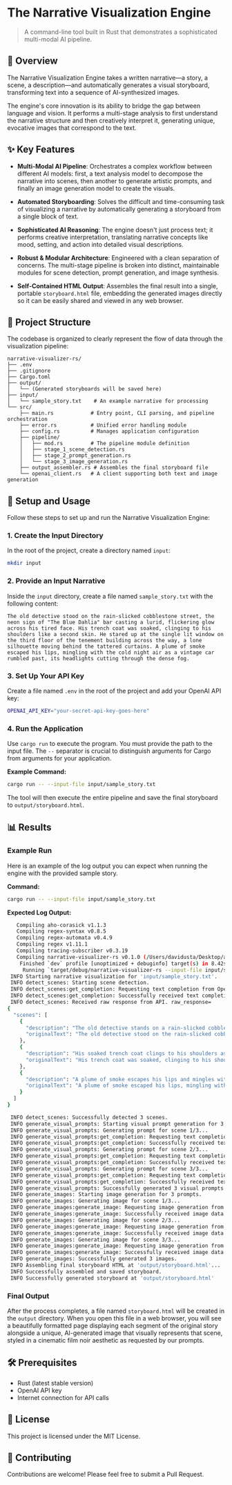 # The Narrative Visualization Engine

> A command-line tool built in Rust that demonstrates a sophisticated multi-modal AI pipeline.

## 🎯 Overview

The Narrative Visualization Engine takes a written narrative—a story, a scene, a description—and automatically generates a visual storyboard, transforming text into a sequence of AI-synthesized images.

The engine's core innovation is its ability to bridge the gap between language and vision. It performs a multi-stage analysis to first understand the narrative structure and then creatively interpret it, generating unique, evocative images that correspond to the text.

## ✨ Key Features

- **Multi-Modal AI Pipeline**: Orchestrates a complex workflow between different AI models: first, a text analysis model to decompose the narrative into scenes, then another to generate artistic prompts, and finally an image generation model to create the visuals.

- **Automated Storyboarding**: Solves the difficult and time-consuming task of visualizing a narrative by automatically generating a storyboard from a single block of text.

- **Sophisticated AI Reasoning**: The engine doesn't just process text; it performs creative interpretation, translating narrative concepts like mood, setting, and action into detailed visual descriptions.

- **Robust & Modular Architecture**: Engineered with a clean separation of concerns. The multi-stage pipeline is broken into distinct, maintainable modules for scene detection, prompt generation, and image synthesis.

- **Self-Contained HTML Output**: Assembles the final result into a single, portable `storyboard.html` file, embedding the generated images directly so it can be easily shared and viewed in any web browser.

## 📁 Project Structure

The codebase is organized to clearly represent the flow of data through the visualization pipeline:

```
narrative-visualizer-rs/
├── .env
├── .gitignore
├── Cargo.toml
├── output/
│   └── (Generated storyboards will be saved here)
├── input/
│   └── sample_story.txt    # An example narrative for processing
└── src/
    ├── main.rs            # Entry point, CLI parsing, and pipeline orchestration
    ├── error.rs           # Unified error handling module
    ├── config.rs          # Manages application configuration
    ├── pipeline/
    │   ├── mod.rs         # The pipeline module definition
    │   ├── stage_1_scene_detection.rs
    │   ├── stage_2_prompt_generation.rs
    │   └── stage_3_image_generation.rs
    ├── output_assembler.rs # Assembles the final storyboard file
    └── openai_client.rs   # A client supporting both text and image generation
```

## 🚀 Setup and Usage

Follow these steps to set up and run the Narrative Visualization Engine:

### 1. Create the Input Directory

In the root of the project, create a directory named `input`:

```bash
mkdir input
```

### 2. Provide an Input Narrative

Inside the `input` directory, create a file named `sample_story.txt` with the following content:

```
The old detective stood on the rain-slicked cobblestone street, the neon sign of "The Blue Dahlia" bar casting a lurid, flickering glow across his tired face. His trench coat was soaked, clinging to his shoulders like a second skin. He stared up at the single lit window on the third floor of the tenement building across the way, a lone silhouette moving behind the tattered curtains. A plume of smoke escaped his lips, mingling with the cold night air as a vintage car rumbled past, its headlights cutting through the dense fog.
```

### 3. Set Up Your API Key

Create a file named `.env` in the root of the project and add your OpenAI API key:

```bash
OPENAI_API_KEY="your-secret-api-key-goes-here"
```

### 4. Run the Application

Use `cargo run` to execute the program. You must provide the path to the input file. The `--` separator is crucial to distinguish arguments for Cargo from arguments for your application.

**Example Command:**

```bash
cargo run -- --input-file input/sample_story.txt
```

The tool will then execute the entire pipeline and save the final storyboard to `output/storyboard.html`.

## 📊 Results

### Example Run

Here is an example of the log output you can expect when running the engine with the provided sample story.

**Command:**
```bash
cargo run -- --input-file input/sample_story.txt
```

**Expected Log Output:**
```bash
   Compiling aho-corasick v1.1.3
   Compiling regex-syntax v0.8.5
   Compiling regex-automata v0.4.9
   Compiling regex v1.11.1
   Compiling tracing-subscriber v0.3.19
   Compiling narrative-visualizer-rs v0.1.0 (/Users/davidusta/Desktop/ai-rs/narrative-visualizer-rs)
    Finished `dev` profile [unoptimized + debuginfo] target(s) in 8.42s
     Running `target/debug/narrative-visualizer-rs --input-file input/sample_story.txt`
 INFO Starting narrative visualization for 'input/sample_story.txt'.
 INFO detect_scenes: Starting scene detection.
 INFO detect_scenes:get_completion: Requesting text completion from OpenAI API.
 INFO detect_scenes:get_completion: Successfully received text completion.
 INFO detect_scenes: Received raw response from API. raw_response=
{
  "scenes": [
    {
      "description": "The old detective stands on a rain-slicked cobblestone street under the neon glow of 'The Blue Dahlia' bar.",
      "originalText": "The old detective stood on the rain-slicked cobblestone street, the neon sign of \"The Blue Dahlia\" bar casting a lurid, flickering glow across his tired face."
    },
    {
      "description": "His soaked trench coat clings to his shoulders as he gazes at a lit window in the tenement building.",
      "originalText": "His trench coat was soaked, clinging to his shoulders like a second skin. He stared up at the single lit window on the third floor of the tenement building across the way, a lone silhouette moving behind the tattered curtains."
    },
    {
      "description": "A plume of smoke escapes his lips and mingles with the cold night air as a vintage car passes by.",
      "originalText": "A plume of smoke escaped his lips, mingling with the cold night air as a vintage car rumbled past, its headlights cutting through the dense fog."
    }
  ]
}

 INFO detect_scenes: Successfully detected 3 scenes.
 INFO generate_visual_prompts: Starting visual prompt generation for 3 scenes.
 INFO generate_visual_prompts: Generating prompt for scene 1/3...
 INFO generate_visual_prompts:get_completion: Requesting text completion from OpenAI API.
 INFO generate_visual_prompts:get_completion: Successfully received text completion.
 INFO generate_visual_prompts: Generating prompt for scene 2/3...
 INFO generate_visual_prompts:get_completion: Requesting text completion from OpenAI API.
 INFO generate_visual_prompts:get_completion: Successfully received text completion.
 INFO generate_visual_prompts: Generating prompt for scene 3/3...
 INFO generate_visual_prompts:get_completion: Requesting text completion from OpenAI API.
 INFO generate_visual_prompts:get_completion: Successfully received text completion.
 INFO generate_visual_prompts: Successfully generated 3 visual prompts.
 INFO generate_images: Starting image generation for 3 prompts.
 INFO generate_images: Generating image for scene 1/3...
 INFO generate_images:generate_image: Requesting image generation from OpenAI API.
 INFO generate_images:generate_image: Successfully received image data.
 INFO generate_images: Generating image for scene 2/3...
 INFO generate_images:generate_image: Requesting image generation from OpenAI API.
 INFO generate_images:generate_image: Successfully received image data.
 INFO generate_images: Generating image for scene 3/3...
 INFO generate_images:generate_image: Requesting image generation from OpenAI API.
 INFO generate_images:generate_image: Successfully received image data.
 INFO generate_images: Successfully generated 3 images.
 INFO Assembling final storyboard HTML at 'output/storyboard.html'...
 INFO Successfully assembled and saved storyboard.
 INFO Successfully generated storyboard at 'output/storyboard.html'
```

### Final Output

After the process completes, a file named `storyboard.html` will be created in the `output` directory. When you open this file in a web browser, you will see a beautifully formatted page displaying each segment of the original story alongside a unique, AI-generated image that visually represents that scene, styled in a cinematic film noir aesthetic as requested by our prompts.

## 🛠️ Prerequisites

- Rust (latest stable version)
- OpenAI API key
- Internet connection for API calls

## 📝 License

This project is licensed under the MIT License.

## 🤝 Contributing

Contributions are welcome! Please feel free to submit a Pull Request.
